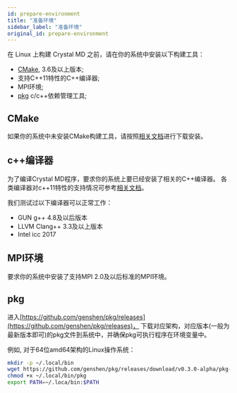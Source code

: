```yaml
---
id: prepare-environment
title: "准备环境"
sidebar_label: "准备环境"
original_id: prepare-environment
---
```


在 Linux 上构建 Crystal MD 之前，请在你的系统中安装以下构建工具：
- [CMake](http://cmake.org), 3.6及以上版本;
- 支持C++11特性的C++编译器;
- MPI环境;
- [pkg](https://github.com/genshen/pkg) c/c++依赖管理工具;

## CMake
如果你的系统中未安装CMake构建工具，请按照[相关文档](https://cmake.org/)进行下载安装。

## c++编译器
为了编译Crystal MD程序，要求你的系统上要已经安装了相关的C++编译器。
各类编译器对c++11特性的支持情况可参考[相关文档](http://zh.cppreference.com/w/cpp/compiler_support#cpp11})。

我们测试过以下编译器可以正常工作：
- GUN g++ 4.8及以后版本
- LLVM Clang++ 3.3及以上版本
- Intel icc 2017

## MPI环境
要求你的系统中安装了支持MPI 2.0及以后标准的MPI环境。

## pkg
进入[https://github.com/genshen/pkg/releases](https://github.com/genshen/pkg/releases)，
下载对应架构，对应版本(一般为最新版本即可)的pkg文件到系统中，并确保pkg可执行程序在环境变量中。

例如, 对于64位amd64架构的Linux操作系统：
```bash
mkdir -p ~/.local/bin
wget https://github.com/genshen/pkg/releases/download/v0.3.0-alpha/pkg-linux-amd64 -O ~/.local/bin/pkg
chmod +x ~/.local/bin/pkg
export PATH=~/.loca/bin:$PATH
```
